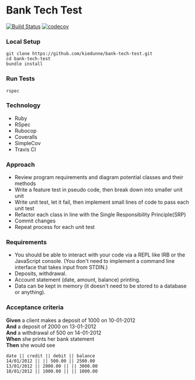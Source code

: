 Bank Tech Test
=================
[![Build Status](https://travis-ci.org/kiedunne/bank-tech-test.svg?branch=master)](https://travis-ci.org/kiedunne/bank-tech-test)
[![codecov](https://codecov.io/gh/kiedunne/bank-tech-test/branch/master/graph/badge.svg)](https://codecov.io/gh/kiedunne/bank-tech-test)


### Local Setup

```
git clone https://github.com/kiedunne/bank-tech-test.git
cd bank-tech-test
bundle install
```

### Run Tests

```
rspec
```

### Technology

* Ruby
* RSpec
* Rubocop
* Coveralls
* SimpleCov
* Travis CI

### Approach

* Review program requirements and diagram potential classes and their methods
* Write a feature test in pseudo code, then break down into smaller unit unit
* Write unit test, let it fail, then implement small lines of code to pass each unit test
* Refactor each class in line with the Single Responsibility Principle(SRP)
* Commit changes
* Repeat process for each unit test

### Requirements

* You should be able to interact with your code via a REPL like IRB or the JavaScript console.  (You don't need to implement a command line interface that takes input from STDIN.)
* Deposits, withdrawal.
* Account statement (date, amount, balance) printing.
* Data can be kept in memory (it doesn't need to be stored to a database or anything).

### Acceptance criteria

**Given** a client makes a deposit of 1000 on 10-01-2012  
**And** a deposit of 2000 on 13-01-2012  
**And** a withdrawal of 500 on 14-01-2012  
**When** she prints her bank statement  
**Then** she would see

```
date || credit || debit || balance
14/01/2012 || || 500.00 || 2500.00
13/01/2012 || 2000.00 || || 3000.00
10/01/2012 || 1000.00 || || 1000.00
```
